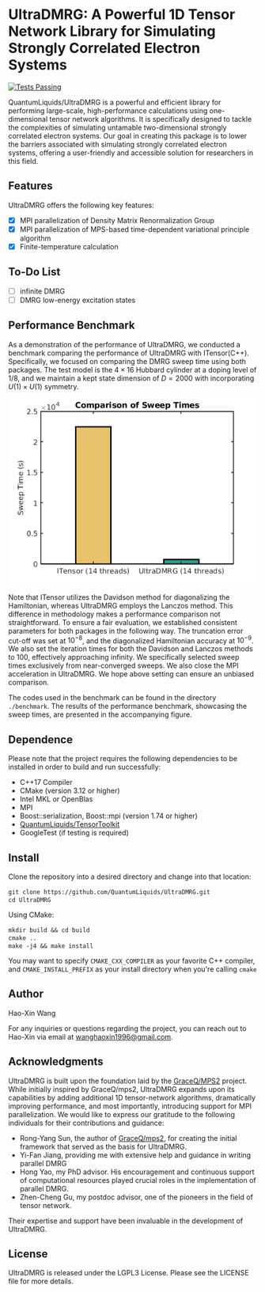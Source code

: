 # UltraDMRG: A Powerful 1D Tensor Network Library for Simulating Strongly Correlated Electron Systems

[![Tests Passing](https://img.shields.io/badge/tests-passing-brightgreen.svg)]()

QuantumLiquids/UltraDMRG is a powerful and efficient library for performing large-scale,
high-performance calculations using one-dimensional tensor network algorithms.
It is specifically designed to tackle the complexities of simulating untamable
two-dimensional strongly correlated electron systems.
Our goal in creating this package is to lower the barriers
associated with simulating strongly correlated electron systems,
offering a user-friendly and accessible solution for researchers in this field.

## Features

UltraDMRG offers the following key features:

- [x] MPI parallelization of Density Matrix Renormalization Group
- [x] MPI parallelization of MPS-based time-dependent variational principle algorithm
- [x] Finite-temperature calculation

## To-Do List

- [ ] infinite DMRG
- [ ] DMRG low-energy excitation states

## Performance Benchmark

As a demonstration of the performance of UltraDMRG,
we conducted a benchmark comparing the performance of UltraDMRG with ITensor(C++).
Specifically, we focused on comparing the DMRG sweep time using both packages.
The test model is the $4 \times 16$ Hubbard cylinder at a doping level of 1/8,
and we maintain a kept state dimension of $D=2000$ with incorporating $U(1)\times U(1)$ symmetry.

![benchmark](./benchmark/benchmark_hubbard4x16U1U1.png)

Note that ITensor utilizes the Davidson method for diagonalizing the Hamiltonian,
whereas UltraDMRG employs the Lanczos method.
This difference in methodology makes a performance comparison not straightforward.
To ensure a fair evaluation, we established consistent parameters for both packages
in the following way.
The truncation error cut-off was set at $10^{-8}$,
and the diagonalized Hamiltonian accuracy at $10^{-9}$.
We also set the iteration times for both the Davidson and Lanczos methods to 100,
effectively approaching infinity.
We specifically selected sweep times exclusively from near-converged sweeps.
We also close the MPI acceleration in UltraDMRG.
We hope above setting can ensure an unbiased comparison.

The codes used in the benchmark can be found in the directory `./benchmark`.
The results of the performance benchmark,
showcasing the sweep times, are presented in the accompanying figure.

## Dependence

Please note that the project requires the following dependencies
to be installed in order to build and run successfully:

- C++17 Compiler
- CMake (version 3.12 or higher)
- Intel MKL or OpenBlas
- MPI
- Boost::serialization, Boost::mpi (version 1.74 or higher)
- [QuantumLiquids/TensorToolkit](https://github.com/QuantumLiquids/TensorToolkit)
- GoogleTest (if testing is required)

## Install

Clone the repository into a desired directory and change into that location:

```
git clone https://github.com/QuantumLiquids/UltraDMRG.git
cd UltraDMRG
```

Using CMake:

```
mkdir build && cd build
cmake .. 
make -j4 && make install

```

You may want to specify `CMAKE_CXX_COMPILER` as your favorite C++ compiler,
and `CMAKE_INSTALL_PREFIX` as your install directory when you're calling `cmake`

## Author

Hao-Xin Wang

For any inquiries or questions regarding the project,
you can reach out to Hao-Xin via email at wanghaoxin1996@gmail.com.

## Acknowledgments

UltraDMRG is built upon the foundation laid by the [GraceQ/MPS2](https://mps2.gracequantum.org) project.
While initially inspired by GraceQ/mps2,
UltraDMRG expands upon its capabilities by adding additional 1D tensor-network algorithms, dramatically improving
performance, and most
importantly, introducing support for MPI parallelization.
We would like to express our gratitude to the following individuals for their contributions and guidance:

- Rong-Yang Sun, the author of [GraceQ/mps2](https://mps2.gracequantum.org), for creating the initial framework that
  served as the basis for UltraDMRG.
- Yi-Fan Jiang, providing me with extensive help and guidance in writing parallel DMRG
- Hong Yao, my PhD advisor. His encouragement and continuous support
  of computational resources played crucial roles in the implementation of parallel DMRG.
- Zhen-Cheng Gu, my postdoc advisor, one of the pioneers in the field of tensor network.

Their expertise and support have been invaluable in the development of UltraDMRG.

## License

UltraDMRG is released under the LGPL3 License. Please see the LICENSE file for more details.
